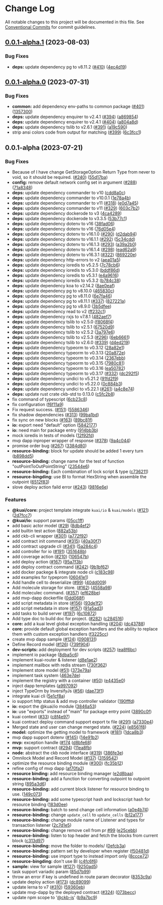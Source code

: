 # Change Log

All notable changes to this project will be documented in this file.
See [Conventional Commits](https://conventionalcommits.org) for commit guidelines.

## [0.0.1-alpha.1](https://github.com/ckb-js/kuai/compare/v0.0.1-alpha.0...v0.0.1-alpha.1) (2023-08-03)


### Bug Fixes

* **deps:** update dependency pg to v8.11.2 ([#410](https://github.com/ckb-js/kuai/issues/410)) ([4ec4d19](https://github.com/ckb-js/kuai/commit/4ec4d199813f87922aaf3a92f8faf5649625459f))





## [0.0.1-alpha.0](https://github.com/ckb-js/kuai/compare/v0.0.1-alpha...v0.0.1-alpha.0) (2023-07-31)


### Bug Fixes

* **common:** add dependency env-paths to common package ([#401](https://github.com/ckb-js/kuai/issues/401)) ([1357300](https://github.com/ckb-js/kuai/commit/1357300bcf52147ff9722e0a643ceb67d7d6213c))
* **deps:** update dependency enquirer to v2.4.1 ([#394](https://github.com/ckb-js/kuai/issues/394)) ([a869854](https://github.com/ckb-js/kuai/commit/a8698542a2de5cb1d15be6170142d37ffc5da7c8))
* **deps:** update dependency enquirer to v2.4.1 ([#404](https://github.com/ckb-js/kuai/issues/404)) ([a804a8d](https://github.com/ckb-js/kuai/commit/a804a8d00c21fc22f4d6c36c0b0a4f084092656b))
* **deps:** update dependency tslib to v2.6.1 ([#391](https://github.com/ckb-js/kuai/issues/391)) ([a19c590](https://github.com/ckb-js/kuai/commit/a19c5900017f8dcbd6a813674ccc1704226a9361))
* strip ansi colors code from output for matching ([#399](https://github.com/ckb-js/kuai/issues/399)) ([6c3fcc1](https://github.com/ckb-js/kuai/commit/6c3fcc1aa8c4ec4b8184fae10afb48fb4fc31cc4))





## 0.0.1-alpha (2023-07-21)


### Bug Fixes

* Because of I have change GetStorageOption Return Type from never to void, so it should be required. ([#240](https://github.com/ckb-js/kuai/issues/240)) ([55d17ba](https://github.com/ckb-js/kuai/commit/55d17ba592aad64f3b5f0a967495f8e56ddc50ac))
* **config:** remove default network config set in argument ([#288](https://github.com/ckb-js/kuai/issues/288)) ([71a8348](https://github.com/ckb-js/kuai/commit/71a8348d5e667783415697416059c6a0d06193fa))
* **deps:** update dependency commander to v10 ([cdd8a0c](https://github.com/ckb-js/kuai/commit/cdd8a0c5808caa140a67b0bcd7ecd954c396de41))
* **deps:** update dependency commander to v10.0.1 ([1e78a4b](https://github.com/ckb-js/kuai/commit/1e78a4b6e33f9569fb04fb74703dfbc19ebaf856))
* **deps:** update dependency commander to v11 ([#318](https://github.com/ckb-js/kuai/issues/318)) ([e0d7a45](https://github.com/ckb-js/kuai/commit/e0d7a45dbae4ca1f58a9ae2d53b6c1168eaf0361))
* **deps:** update dependency commander to v11 ([#329](https://github.com/ckb-js/kuai/issues/329)) ([603c7b2](https://github.com/ckb-js/kuai/commit/603c7b2806410e6be8e281ae696e798c0abbbe4a))
* **deps:** update dependency dockerode to v3 ([4ca4289](https://github.com/ckb-js/kuai/commit/4ca4289402198f27a991325f5330e4b95c560d7b))
* **deps:** update dependency dockerode to v3.3.5 ([53b77c1](https://github.com/ckb-js/kuai/commit/53b77c17cfe1d361e9d3b4f545e46406943dba9d))
* **deps:** update dependency dotenv to v16 ([38fad06](https://github.com/ckb-js/kuai/commit/38fad06aca4967c38e1e1c142a23fd2305e9a410))
* **deps:** update dependency dotenv to v16 ([76d05e4](https://github.com/ckb-js/kuai/commit/76d05e48145145e8c43f59b5018a6b792346b13f))
* **deps:** update dependency dotenv to v16.1.0 ([#290](https://github.com/ckb-js/kuai/issues/290)) ([d2dab94](https://github.com/ckb-js/kuai/commit/d2dab9487dbba6f96cc6a57af6b9868d7d4f8593))
* **deps:** update dependency dotenv to v16.1.1 ([#292](https://github.com/ckb-js/kuai/issues/292)) ([5c34cdd](https://github.com/ckb-js/kuai/commit/5c34cdd576154be175dce827f88760e17852b8a5))
* **deps:** update dependency dotenv to v16.1.3 ([#293](https://github.com/ckb-js/kuai/issues/293)) ([a39a2b0](https://github.com/ckb-js/kuai/commit/a39a2b05ea2ed69fd5f06eae431230ff9a1f3cae))
* **deps:** update dependency dotenv to v16.1.4 ([#298](https://github.com/ckb-js/kuai/issues/298)) ([ead62a9](https://github.com/ckb-js/kuai/commit/ead62a9cc894ef7c3486397ca5870b43ddaac6a3))
* **deps:** update dependency dotenv to v16.3.1 ([#322](https://github.com/ckb-js/kuai/issues/322)) ([869220e](https://github.com/ckb-js/kuai/commit/869220e13b610d44d03084a97ec16d190820237f))
* **deps:** update dependency http-errors to v2 ([aea01a5](https://github.com/ckb-js/kuai/commit/aea01a5b8f8b7e075c266f7c694da9baa52d4170))
* **deps:** update dependency ioredis to v5.2.5 ([7c78cb6](https://github.com/ckb-js/kuai/commit/7c78cb6c1c2791b53b4e2e3f0568afdbd63a2087))
* **deps:** update dependency ioredis to v5.3.0 ([bddf86d](https://github.com/ckb-js/kuai/commit/bddf86d62733417e78bf72201939129cb363b885))
* **deps:** update dependency ioredis to v5.3.1 ([e4a9616](https://github.com/ckb-js/kuai/commit/e4a961661f7e87ad83edb9cd92335383142e9dce))
* **deps:** update dependency ioredis to v5.3.2 ([b784c38](https://github.com/ckb-js/kuai/commit/b784c38376f851d01540882d0cec6f1ec9638eca))
* **deps:** update dependency koa to v2.14.2 ([8ae0eaf](https://github.com/ckb-js/kuai/commit/8ae0eaf084247d5b1dd62ca965dcb96feb731b83))
* **deps:** update dependency pg to v8.10.0 ([465830c](https://github.com/ckb-js/kuai/commit/465830ccfe8d4222c8c248665347987245b42cc3))
* **deps:** update dependency pg to v8.11.0 ([6e7fa46](https://github.com/ckb-js/kuai/commit/6e7fa46efd683f4c28ce15ab1d7de848f028ed77))
* **deps:** update dependency pg to v8.11.1 ([#337](https://github.com/ckb-js/kuai/issues/337)) ([827221a](https://github.com/ckb-js/kuai/commit/827221add5791d1c02980ea8940ebb1a94e4b0e6))
* **deps:** update dependency pg to v8.9.0 ([3b5dfee](https://github.com/ckb-js/kuai/commit/3b5dfeecfe082d5d4e46c672a3608eee3250d2d9))
* **deps:** update dependency read to v2 ([ff232c1](https://github.com/ckb-js/kuai/commit/ff232c1cbe070909960338a937513540e8462ff0))
* **deps:** update dependency rxjs to v7.8.1 ([482aef7](https://github.com/ckb-js/kuai/commit/482aef7922a18006d4749dbc299a63bff3df6a37))
* **deps:** update dependency tslib to v2.5.0 ([f8068f4](https://github.com/ckb-js/kuai/commit/f8068f48ddf77b2f7d4f0c951cedb5ed8a7c23f1))
* **deps:** update dependency tslib to v2.5.1 ([67520d9](https://github.com/ckb-js/kuai/commit/67520d9891ca4c121dbe09a814d06ee778263c67))
* **deps:** update dependency tslib to v2.5.2 ([3a797e6](https://github.com/ckb-js/kuai/commit/3a797e64c547b3f580ebf7ff106919d3766622d4))
* **deps:** update dependency tslib to v2.5.3 ([#296](https://github.com/ckb-js/kuai/issues/296)) ([6eb6661](https://github.com/ckb-js/kuai/commit/6eb666158b97c66fd476179467c5f0f9076e2cb9))
* **deps:** update dependency tslib to v2.6.0 ([#339](https://github.com/ckb-js/kuai/issues/339)) ([d4ed219](https://github.com/ckb-js/kuai/commit/d4ed219f56825453c17e04864f9ee77a53245e00))
* **deps:** update dependency typeorm to v0.3.12 ([28a82e1](https://github.com/ckb-js/kuai/commit/28a82e1955077d1dcfd4d8a14847379c0b01b19d))
* **deps:** update dependency typeorm to v0.3.13 ([20a872e](https://github.com/ckb-js/kuai/commit/20a872eed9a296db6ebf718ca4dfd9badc329659))
* **deps:** update dependency typeorm to v0.3.14 ([2367ebb](https://github.com/ckb-js/kuai/commit/2367ebb802f5e108978b4e8971e60f515ad2a744))
* **deps:** update dependency typeorm to v0.3.15 ([7980c81](https://github.com/ckb-js/kuai/commit/7980c81ad0227661c9d7a50e69a72057ef8ed49c))
* **deps:** update dependency typeorm to v0.3.16 ([ea50782](https://github.com/ckb-js/kuai/commit/ea507820dc547931190bb704fc81c43ae587534f))
* **deps:** update dependency typeorm to v0.3.17 ([#332](https://github.com/ckb-js/kuai/issues/332)) ([dc292f5](https://github.com/ckb-js/kuai/commit/dc292f5abf912207585d3bacaba9d879aff10827))
* **deps:** update dependency undici to v5.21.2 ([91fd2f9](https://github.com/ckb-js/kuai/commit/91fd2f975d8560165a98cf70d2c88321bf946dcd))
* **deps:** update dependency undici to v5.22.0 ([0c884b3](https://github.com/ckb-js/kuai/commit/0c884b3cfde14dea60f95d4039df82cf57efa854))
* **deps:** update dependency undici to v5.22.1 ([#261](https://github.com/ckb-js/kuai/issues/261)) ([a4c8e74](https://github.com/ckb-js/kuai/commit/a4c8e74f90a77071fca33036fbb529c68294a8c0))
* **deps:** update rust crate ckb-std to 0.13.0 ([c5fc2b8](https://github.com/ckb-js/kuai/commit/c5fc2b8fed5b8dd2f4b732faa2c07a257cc3ab62))
* fix command of typescript ([6cb23c8](https://github.com/ckb-js/kuai/commit/6cb23c8130379a5d943b5c1df4b4908594e75240))
* fix configuration ([f6f11a9](https://github.com/ckb-js/kuai/commit/f6f11a9fc22e6c14de7d2767ccb8a348abebf15c))
* Fix request success. ([#151](https://github.com/ckb-js/kuai/issues/151)) ([5586346](https://github.com/ckb-js/kuai/commit/5586346f21b677dcc3ddc4d24948a17d6ea9cb33))
* fix shadow dependencies ([#313](https://github.com/ckb-js/kuai/issues/313)) ([99ba1bd](https://github.com/ckb-js/kuai/commit/99ba1bd693ad00965d5c512d9a869d6c34a26ff1))
* fix sync on new blocks ([#163](https://github.com/ckb-js/kuai/issues/163)) ([89bc81f](https://github.com/ckb-js/kuai/commit/89bc81f49b617b5935bf39949257d8c88f53b654))
* **io:** export need "default" option ([5842177](https://github.com/ckb-js/kuai/commit/5842177dcb4b01624aaed9e4c1819fb742e8d5aa))
* **io:** need main for package entry ([914bb3b](https://github.com/ckb-js/kuai/commit/914bb3baeed22505e084f9279793f1fa2a411bfb))
* mock ioredis in tests of models ([12f92fd](https://github.com/ckb-js/kuai/commit/12f92fdd2bde87d26341b29890c3ebaebe69685c))
* mvp dapp inproper wrapper of response ([#378](https://github.com/ckb-js/kuai/issues/378)) ([9a4c044](https://github.com/ckb-js/kuai/commit/9a4c044f3b0a9dbd77e4e2dd7ee3210de24e400f))
* promise order bug ([#267](https://github.com/ckb-js/kuai/issues/267)) ([3384d80](https://github.com/ckb-js/kuai/commit/3384d80d2b396b3e597024eadfefebfe46eb551c))
* **resource-binding:** block for update should be added 1 every turn ([b898dd5](https://github.com/ckb-js/kuai/commit/b898dd5f19a32da8431ce8c597eaca49d16bfe2a))
* **resource-binding:** change name for the test of function "outPointToOutPointString" ([23544e6](https://github.com/ckb-js/kuai/commit/23544e6428b3ce79ca31263f3c160c83a1e07c73))
* **resource-binding:** Each combination of lock script & type ([c736211](https://github.com/ckb-js/kuai/commit/c736211516a42b5b0c7b06d1fb1bbc047598cd25))
* **resource-bingding:** use BI to format HexString when assemble the outpoint ([6512f83](https://github.com/ckb-js/kuai/commit/6512f83e65f74da59aafe7e627853c77c4fb39e5))
* slove deploy action faild error ([#243](https://github.com/ckb-js/kuai/issues/243)) ([9816e6e](https://github.com/ckb-js/kuai/commit/9816e6ef87b711c6eb7525d8bf5193f0da12d4d0))


### Features

* **@kuai/core:** project template integrate `kuai/io` & `kuai/models` ([#121](https://github.com/ckb-js/kuai/issues/121)) ([2d7fcc7](https://github.com/ckb-js/kuai/commit/2d7fcc70b57c13d71eea1d5dd190eef673c52fe0))
* **@kuai/io:** support params ([05cc1ff](https://github.com/ckb-js/kuai/commit/05cc1ffd10648846f0eee0aeaee12d17c1642ab6))
* add basic actor model ([#29](https://github.com/ckb-js/kuai/issues/29)) ([8db4ef2](https://github.com/ckb-js/kuai/commit/8db4ef24f692c3e121ed29eb8a78e70cad01ee95))
* add builtin test action ([882a53b](https://github.com/ckb-js/kuai/commit/882a53bbab8648d7a5929d958afc816b47102466))
* add ckb-cli wrapper ([#301](https://github.com/ckb-js/kuai/issues/301)) ([a772f92](https://github.com/ckb-js/kuai/commit/a772f922bea079b8ca99540a6d922cbca1d5f316))
* add contract init command ([#315](https://github.com/ckb-js/kuai/issues/315)) ([40a30f7](https://github.com/ckb-js/kuai/commit/40a30f777c81bc65d53e583138c7f02aeb312dee))
* add contract upgrade cli ([#341](https://github.com/ckb-js/kuai/issues/341)) ([5a284c4](https://github.com/ckb-js/kuai/commit/5a284c496b13a8e86a98013b6b214230cf4347bd))
* add controller for io ([#191](https://github.com/ckb-js/kuai/issues/191)) ([351648b](https://github.com/ckb-js/kuai/commit/351648b52081900322c94bb68c1d1fe6bbec5fae))
* add coverage action ([#210](https://github.com/ckb-js/kuai/issues/210)) ([106547b](https://github.com/ckb-js/kuai/commit/106547bf6832d991c76ba7ca0d3f0f2684cf6f31))
* add deploy action ([#167](https://github.com/ckb-js/kuai/issues/167)) ([95a7f3b](https://github.com/ckb-js/kuai/commit/95a7f3be50b85a7d12c5a727e49ef20ece4e45be))
* add deploy contract command ([#242](https://github.com/ckb-js/kuai/issues/242)) ([9b1bf62](https://github.com/ckb-js/kuai/commit/9b1bf62a57db3c115b2c25aea766f22cc0698919))
* add docker packege & integrate node cli ([c183c98](https://github.com/ckb-js/kuai/commit/c183c98acca66475ad1cc312e903065a8d170690))
* add examples for typeprom ([06041e1](https://github.com/ckb-js/kuai/commit/06041e124281e57933656d85479cd3d420372ad9))
* Add handle cell to deserialize ([#99](https://github.com/ckb-js/kuai/issues/99)) ([40dd009](https://github.com/ckb-js/kuai/commit/40dd009ea99cb08d41beff5d4131cd46d8915666))
* Add molecule storage for store. ([#162](https://github.com/ckb-js/kuai/issues/162)) ([4558a98](https://github.com/ckb-js/kuai/commit/4558a98f7188769830e62e14ecbbce9a2d8dbdde))
* Add moleculec command. ([#357](https://github.com/ckb-js/kuai/issues/357)) ([ef628be](https://github.com/ckb-js/kuai/commit/ef628befcafd291da41547528df2d4e0a5092459))
* add mvp-dapp dockerfile ([0dd068f](https://github.com/ckb-js/kuai/commit/0dd068fdde7b7ad8deb0bc7ec810e876d2e819b2))
* add script metadata in store ([#156](https://github.com/ckb-js/kuai/issues/156)) ([93de1f2](https://github.com/ckb-js/kuai/commit/93de1f2cc2426791ae3b1f323f33f73087cb7581))
* add script metadata in store ([#157](https://github.com/ckb-js/kuai/issues/157)) ([91a5ad3](https://github.com/ckb-js/kuai/commit/91a5ad378b47a420970fde6e86e0b7f2ddf72bda))
* add tasks to build server ([#197](https://github.com/ckb-js/kuai/issues/197)) ([6c10872](https://github.com/ckb-js/kuai/commit/6c108728f881453900bc37862296deb32f3a9cc4))
* Add type doc to build doc for project. ([#282](https://github.com/ckb-js/kuai/issues/282)) ([c284516](https://github.com/ckb-js/kuai/commit/c2845169de81817fd2fd397032672f79bf73aebd))
* **core:** add a kuai level global exception handling ([#204](https://github.com/ckb-js/kuai/issues/204)) ([dc43788](https://github.com/ckb-js/kuai/commit/dc437887a33c943b7336576c544210e73cb6cabf))
* **core:** provide default global exception handlers and the ability to replace them with custom exception handlers ([f3225cc](https://github.com/ckb-js/kuai/commit/f3225cca0d89a2d8620406e95381f4b523172f60))
* create mvp dapp sample ([#124](https://github.com/ckb-js/kuai/issues/124)) ([0908131](https://github.com/ckb-js/kuai/commit/09081311e8d294e9ae37b16c6ac4376e2f3c5ce6))
* Define Record model ([#126](https://github.com/ckb-js/kuai/issues/126)) ([739f904](https://github.com/ckb-js/kuai/commit/739f9047a2f504fc028691323497ecc4c989e3bc))
* **dev-scripts:** add deployment for dev scripts ([#257](https://github.com/ckb-js/kuai/issues/257)) ([ea8f6bc](https://github.com/ckb-js/kuai/commit/ea8f6bc782b76740a5b16bbf6ad0abf42ea28765))
* implement io package ([8dba5c6](https://github.com/ckb-js/kuai/commit/8dba5c63721366e280ed29cc145506fe418c7b39))
* implement kuai-router & listener ([d8e1ae2](https://github.com/ckb-js/kuai/commit/d8e1ae224e19a7bb6c41bda7f24635f95e0081f4))
* implement mailbox with redis stream ([730f362](https://github.com/ckb-js/kuai/commit/730f362c48f08c4b4e90204a5f782e7e880cac8e))
* Implement store model ([#51](https://github.com/ckb-js/kuai/issues/51)) ([373e79a](https://github.com/ckb-js/kuai/commit/373e79a1f040f5ba85ff6f7ff35265a71fc39001))
* implement task system ([463e7de](https://github.com/ckb-js/kuai/commit/463e7de1e2242fc0034ddeadce16977e7890e42a))
* implement the registry with a container ([#50](https://github.com/ckb-js/kuai/issues/50)) ([e4435e0](https://github.com/ckb-js/kuai/commit/e4435e080a9698022009cea53a2c79e88943011e))
* inject dapp templates ([a997092](https://github.com/ckb-js/kuai/commit/a9970928de0a58244786b78a3d97905d9ba7d9d1))
* inject TypeOrm by InversifyJs ([#56](https://github.com/ckb-js/kuai/issues/56)) ([dae73f1](https://github.com/ckb-js/kuai/commit/dae73f10aede4ff75c61aecda8ac95dfca9af8b4))
* integrate kuai cli ([5e1cf8a](https://github.com/ckb-js/kuai/commit/5e1cf8ad37fc67c19e2203962d86a57241208d56))
* io support http status & add mvp controller validator ([190fffd](https://github.com/ckb-js/kuai/commit/190fffd2e252e2bb14ce0be842cfd5d5b30f887b))
* **io:** export the @kuai/io module ([3846a53](https://github.com/ckb-js/kuai/commit/3846a53ad811aaf9eeea2d8df84a392d19d60a26))
* **io:** use "exports" instead of "main" for package entry point ([3890c0f](https://github.com/ckb-js/kuai/commit/3890c0fb812ffbf98eb14890e2f3e14e8f63dcdf))
* kuai context ([#33](https://github.com/ckb-js/kuai/issues/33)) ([c8f4e97](https://github.com/ckb-js/kuai/commit/c8f4e978792b30344ae4da892ae693a312ce45e1))
* kuai contract deploy command support export tx file ([#291](https://github.com/ckb-js/kuai/issues/291)) ([a7330e4](https://github.com/ckb-js/kuai/commit/a7330e407069986ffc2ec7c2138b0b99b33f2a8d))
* Merged state and user can change merged state. ([#224](https://github.com/ckb-js/kuai/issues/224)) ([e8561f8](https://github.com/ckb-js/kuai/commit/e8561f8f20b4c634c23a0fbb721e11bbca7740ba))
* **model:** optimize the getting model to framework ([#181](https://github.com/ckb-js/kuai/issues/181)) ([1dca8b3](https://github.com/ckb-js/kuai/commit/1dca8b331aa7570aa33bc02a2c40a5345408f2f1))
* mvp dapp support dotenv ([#145](https://github.com/ckb-js/kuai/issues/145)) ([14e91b2](https://github.com/ckb-js/kuai/commit/14e91b205a8f280eed645ef354be007cf5dcf2d3))
* **mvp:** exception handle ([#174](https://github.com/ckb-js/kuai/issues/174) ([d8bfe68](https://github.com/ckb-js/kuai/commit/d8bfe685fa7231a14563497d13b0e87764875c73))
* **mvp:** support contract ([#294](https://github.com/ckb-js/kuai/issues/294)) ([11ea8fb](https://github.com/ckb-js/kuai/commit/11ea8fb3317807d18d7c9218979b47a65d874ee4))
* **node:** abstract the ckb node interface ([#319](https://github.com/ckb-js/kuai/issues/319)) ([386fe3e](https://github.com/ckb-js/kuai/commit/386fe3ed8d0d669bb63d1ad78a08a6c5b1f69313))
* Omnilock Model and Record Model ([#137](https://github.com/ckb-js/kuai/issues/137)) ([3159542](https://github.com/ckb-js/kuai/commit/31595421bf9a947d43659c8f46f96fb5e2fdb5b2))
* optimize the resource binding module ([#300](https://github.com/ckb-js/kuai/issues/300)) ([fc35b12](https://github.com/ckb-js/kuai/commit/fc35b12367826965afaf9922c0615d15a555cb11))
* refine config of mvp dapp ([af70fa2](https://github.com/ckb-js/kuai/commit/af70fa2a98e32cfdbc141a1b40468580b403e718))
* **resource binding:** add resource binding manager ([e2d8baa](https://github.com/ckb-js/kuai/commit/e2d8baa1269d1e0e310d8b476eb8ed2e2e7dce6b))
* **resource-binding:** add a function for converting outpoint to outpoint string ([895a3d6](https://github.com/ckb-js/kuai/commit/895a3d66db3ab52e5dd79bec293e4657c188341f))
* **resource-binding:** add current block listener for resource binding to use. ([149c073](https://github.com/ckb-js/kuai/commit/149c073e9675f7c7e6a9ebcbbefed52689a74ba0))
* **resource-binding:** add some typescript hash and lockscript hash for resource binding ([183d0ee](https://github.com/ckb-js/kuai/commit/183d0ee637799d023864b74a5c44bd400c897d8c))
* **resource-binding:** batch to send change cell information ([a0e4b74](https://github.com/ckb-js/kuai/commit/a0e4b74b98463416c0bd65625f9a5c7dcf37cf27))
* **resource-binding:** change `update_cell` to `update_cells` ([b12a177](https://github.com/ckb-js/kuai/commit/b12a1776421406791997b5b9aad87a613cc548b4))
* **resource-binding:** change module name of Listener and types for transaction listener ([2c7d1e5](https://github.com/ckb-js/kuai/commit/2c7d1e5423537a71e764c5ed1377b732a7975b77))
* **resource-binding:** change remove cell from pr [#99](https://github.com/ckb-js/kuai/issues/99) ([e25cebb](https://github.com/ckb-js/kuai/commit/e25cebb92e1aea563e7bf8fa4dc8e4c1fac38355))
* **resource-binding:** listen to top header and fetch the blocks from current block ([c313d97](https://github.com/ckb-js/kuai/commit/c313d977d8bd96b3415e25822c034d3e69009e6f))
* **resource-binding:** move the folder to models/ ([0efcb3a](https://github.com/ckb-js/kuai/commit/0efcb3a5ecf9198f005cca88d25b08225ab7aa34))
* **resource-binding:** pattern set by developer when register ([f50481d](https://github.com/ckb-js/kuai/commit/f50481da31f453d4fdb6b8e0048f996251dda660))
* **resource-binding:** use import type to instead import only ([8ccce72](https://github.com/ckb-js/kuai/commit/8ccce72cd96dca30bdbb2bf0e3183a137105b177))
* **resource-bingding:** don't use BI ([c4fc6f6](https://github.com/ckb-js/kuai/commit/c4fc6f65bc28e129bcea6af7353f7e13f832ce54))
* **sample:** view for sample ([#127](https://github.com/ckb-js/kuai/issues/127)) ([9250ad5](https://github.com/ckb-js/kuai/commit/9250ad5fb6b61fb03b5924730d1cf8086143ddd9))
* task support variadic param ([85d7b99](https://github.com/ckb-js/kuai/commit/85d7b99daf13480489eabce0c885ce1ec9e6362c))
* throw an error if key is undefined in route param decorator ([8353c9a](https://github.com/ckb-js/kuai/commit/8353c9a881fd8f566a93592ecc3f5ffb85af3768))
* update deploy action ([#173](https://github.com/ckb-js/kuai/issues/173)) ([dc89099](https://github.com/ckb-js/kuai/commit/dc8909986866f5ff3b1f615d2104a766c6f366e8))
* update lerna to v7 ([#310](https://github.com/ckb-js/kuai/issues/310)) ([59360eb](https://github.com/ckb-js/kuai/commit/59360eb8928e893e6206ebd32f7da9f6a9ee6284))
* update mvp-dapp by the deployed contract ([#324](https://github.com/ckb-js/kuai/issues/324)) ([073becc](https://github.com/ckb-js/kuai/commit/073becc993b1a73848e9c75e498c03c993c522fd))
* update npm scope to '[@ckb-js](https://github.com/ckb-js)' ([b9a7bc9](https://github.com/ckb-js/kuai/commit/b9a7bc9661679f1f39d880c352e1697414a1ec09))
